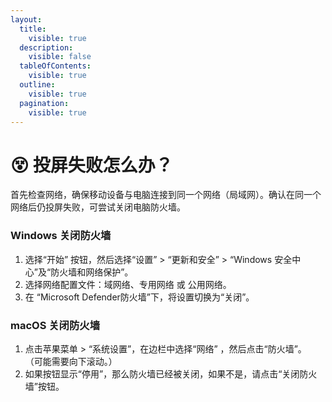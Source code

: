 ```yaml
---
layout:
  title:
    visible: true
  description:
    visible: false
  tableOfContents:
    visible: true
  outline:
    visible: true
  pagination:
    visible: true
---
```


# 😵 投屏失败怎么办？

首先检查网络，确保移动设备与电脑连接到同一个网络（局域网）。确认在同一个网络后仍投屏失败，可尝试关闭电脑防火墙。

### Windows 关闭防火墙

1. 选择“开始” 按钮，然后选择“设置” > “更新和安全” > “Windows 安全中心”及“防火墙和网络保护”。
2. 选择网络配置文件：域网络、专用网络 或 公用网络。
3. 在 “Microsoft Defender防火墙”下，将设置切换为“关闭”。

### macOS 关闭防火墙

1. 点击苹果菜单 > “系统设置”，在边栏中选择“网络” ，然后点击“防火墙”。 （可能需要向下滚动。）
2. 如果按钮显示“停用”，那么防火墙已经被关闭，如果不是，请点击“关闭防火墙”按钮。
